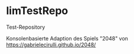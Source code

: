 # limTestRepo
Test-Repository

Konsolenbasierte Adaption des Spiels "2048" von https://gabrielecirulli.github.io/2048/
